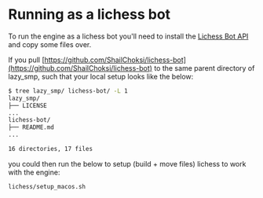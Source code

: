 # Running as a lichess bot

To run the engine as a lichess bot you'll need to install the [Lichess Bot API](https://github.com/ShailChoksi/lichess-bot) and copy some files over.

If you pull [https://github.com/ShailChoksi/lichess-bot](https://github.com/ShailChoksi/lichess-bot) to the same parent directory of lazy_smp, such that your local setup looks like the below:

```bash
$ tree lazy_smp/ lichess-bot/ -L 1
lazy_smp/
├── LICENSE
...
lichess-bot/
├── README.md
...

16 directories, 17 files
```

you could then run the below to setup (build + move files) lichess to work with the engine:

```bash
lichess/setup_macos.sh
```
